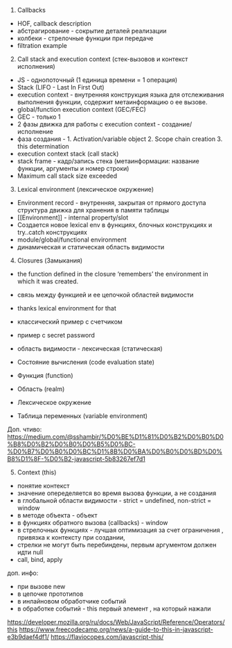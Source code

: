 1. Callbacks
- HOF, callback description
- абстрагирование - сокрытие деталей реализации
- колбеки - стрелочные функции при передаче
- filtration example

2. Call stack and execution context (стек-вызовов и контекст исполнения)
 - JS - однопоточный (1 единица времени = 1 операция)
 - Stack (LIFO - Last In First Out) 
 - execution context -  внутренняя конструкция языка для отслеживания выполнения функции, содержит метаинформацию о ее вызове.
 - global/function execution context (GEC/FEC)
 - GEC - только 1
 - 2 фазы движка для работы с execution context - создание/исполнение
 - фаза создания - 1. Activation/variable object 2. Scope chain creation 3. this determination
 - execution context stack (call stack)
 - stack frame - кадр/запись стека (метаинформации: название функции, аргументы и номер строки)
 - Maximum call stack size exceeded

3. Lexical environment (лексическое окружение)
 - Environment record - внутренняя, закрытая от прямого доступа структура движка для хранения в памяти таблицы
 - [[Environment]] - internal property/slot
 - Создается новое lexical env в функциях, блочных конструкциях и try..catch конструкциях
 - module/global/functional environment
 - динамическая и статическая область видимости

4. Closures (Замыкания)
- the function defined in the closure ‘remembers’ the environment in which it was created.
- связь между функцией и ее цепочкой областей видимости
- thanks lexical environment for that 
- классический пример с счетчиком
- пример с secret password
- область видимости - лексическая (статическая)

- Состояние вычисления (code evaluation state)
- Функция (function)
- Область (realm)
- Лексическое окружение
- Таблица переменных (variable environment)

Доп. чтиво:
https://medium.com/@sshambir/%D0%BE%D1%81%D0%B2%D0%B0%D0%B8%D0%B2%D0%B0%D0%B5%D0%BC-%D0%B7%D0%B0%D0%BC%D1%8B%D0%BA%D0%B0%D0%BD%D0%B8%D1%8F-%D0%B2-javascript-5b83267ef7d1


5. Context (this)
- понятие контекст
- значение опеределяется во время вызова функции, а не создания
- в глобальной области видимости - strict = undefined, non-strict = window
- в методе объекта - объект
- в функциях обратного вызова (callbacks) - window
- в стрелочных функциях - лучшая оптимизация за счет ограничения , привязка к контексту при создании, 
- стрелки не могут быть перебиндены, первым аргументом должен идти null
- call, bind, apply

доп. инфо:
- при вызове new
- в цепочке прототипов
- в инлайновом обработчике событий
- в обработке событий - this первый элемент , на который нажали

https://developer.mozilla.org/ru/docs/Web/JavaScript/Reference/Operators/this
https://www.freecodecamp.org/news/a-guide-to-this-in-javascript-e3b9daef4df1/
https://flaviocopes.com/javascript-this/